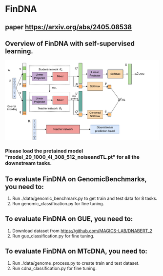 # FinDNA
## paper https://arxiv.org/abs/2405.08538
## Overview of FinDNA with self-supervised learning.
![image](https://github.com/wiedersehne/FinDNA/blob/main/findna.png)
### Please load the pretained model "model_29_1000_4l_308_512_noiseandTL.pt" for all the downstream tasks.
## To evaluate FinDNA on GenomicBenchmarks, you need to:
1) Run ./data/genomic_benchmark.py to get train and test data for 8 tasks.
2) Run genomic_classification.py for fine tuning.

## To evaluate FinDNA on GUE, you need to:
1) Download dataset from https://github.com/MAGICS-LAB/DNABERT_2
2) Run gue_classification.py for fine tuning.

## To evaluate FinDNA on MTcDNA, you need to:
1) Run ./data/genome_process.py to create train and test dataset.
2) Run cdna_classification.py for fine tuning.
